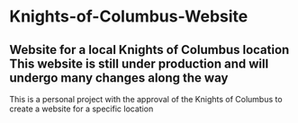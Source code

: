 # Knights-of-Columbus-Website
Website for a local Knights of Columbus location
This website is still under production and will undergo many changes along the way
--------------------------------------------------------------------------------------
This is a personal project with the approval of the Knights of Columbus to create a website for a specific location
